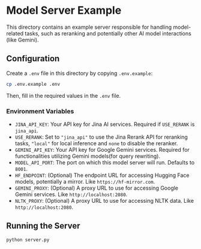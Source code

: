 # Model Server Example

This directory contains an example server responsible for handling model-related tasks, such as reranking and potentially other AI model interactions (like Gemini).

## Configuration

Create a `.env` file in this directory by copying `.env.example`:

```bash
cp .env.example .env
```

Then, fill in the required values in the `.env` file.

### Environment Variables

-   `JINA_API_KEY`: Your API key for Jina AI services. Required if `USE_RERANK` is `jina_api`.
-   `USE_RERANK`: Set to `"jina_api"` to use the Jina Rerank API for reranking tasks, `"local"` for local inference and `none` to disable the reranker.
-   `GEMINI_API_KEY`: Your API key for Google Gemini services. Required for functionalities utilizing Gemini models(for query rewriting).
-   `MODEL_API_PORT`: The port on which this model server will run. Defaults to `8001`.
-   `HF_ENDPOINT`: (Optional) The endpoint URL for accessing Hugging Face models, potentially a mirror. Like `https://hf-mirror.com`.
-   `GEMINI_PROXY`: (Optional) A proxy URL to use for accessing Google Gemini services. Like `http://localhost:2080`.
-   `NLTK_PROXY`: (Optional) A proxy URL to use for accessing NLTK data. Like `http://localhost:2080`.

## Running the Server

```bash
python server.py
```
